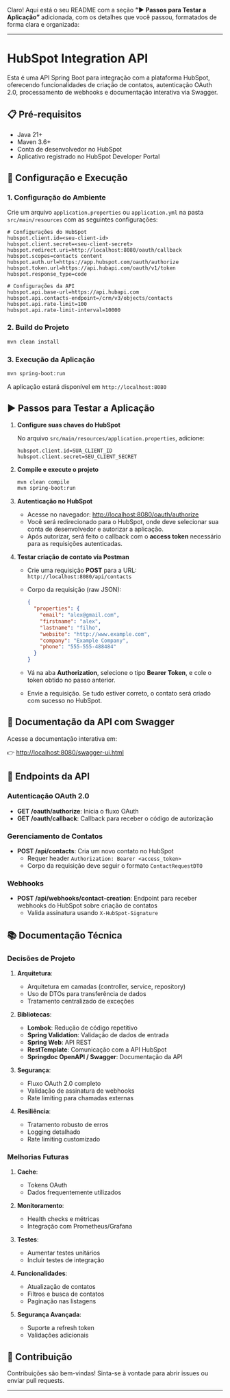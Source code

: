 Claro! Aqui está o seu README com a seção **“▶️ Passos para Testar a Aplicação”** adicionada, com os detalhes que você passou, formatados de forma clara e organizada:

---

# HubSpot Integration API

Esta é uma API Spring Boot para integração com a plataforma HubSpot, oferecendo funcionalidades de criação de contatos, autenticação OAuth 2.0, processamento de webhooks e documentação interativa via Swagger.

## 📋 Pré-requisitos

- Java 21+
- Maven 3.6+
- Conta de desenvolvedor no HubSpot
- Aplicativo registrado no HubSpot Developer Portal

## 🚀 Configuração e Execução

### 1. Configuração do Ambiente

Crie um arquivo `application.properties` ou `application.yml` na pasta `src/main/resources` com as seguintes configurações:

```properties
# Configurações do HubSpot
hubspot.client.id=<seu-client-id>
hubspot.client.secret=<seu-client-secret>
hubspot.redirect.uri=http://localhost:8080/oauth/callback
hubspot.scopes=contacts content
hubspot.auth.url=https://app.hubspot.com/oauth/authorize
hubspot.token.url=https://api.hubapi.com/oauth/v1/token
hubspot.response_type=code

# Configurações da API
hubspot.api.base-url=https://api.hubapi.com
hubspot.api.contacts-endpoint=/crm/v3/objects/contacts
hubspot.api.rate-limit=100
hubspot.api.rate-limit-interval=10000
```

### 2. Build do Projeto

```bash
mvn clean install
```

### 3. Execução da Aplicação

```bash
mvn spring-boot:run
```

A aplicação estará disponível em `http://localhost:8080`

## ▶️ Passos para Testar a Aplicação

1. **Configure suas chaves do HubSpot**

   No arquivo `src/main/resources/application.properties`, adicione:

   ```properties
   hubspot.client.id=SUA_CLIENT_ID
   hubspot.client.secret=SEU_CLIENT_SECRET
   ```

2. **Compile e execute o projeto**

   ```bash
   mvn clean compile
   mvn spring-boot:run
   ```

3. **Autenticação no HubSpot**

   - Acesse no navegador: [http://localhost:8080/oauth/authorize](http://localhost:8080/oauth/authorize)
   - Você será redirecionado para o HubSpot, onde deve selecionar sua conta de desenvolvedor e autorizar a aplicação.
   - Após autorizar, será feito o callback com o **access token** necessário para as requisições autenticadas.

4. **Testar criação de contato via Postman**

   - Crie uma requisição **POST** para a URL:  
     `http://localhost:8080/api/contacts`

   - Corpo da requisição (raw JSON):

     ```json
     {
       "properties": {
         "email": "alex@gmail.com",
         "firstname": "alex",
         "lastname": "filho",
         "website": "http://www.example.com",
         "company": "Example Company",
         "phone": "555-555-488484"
       }
     }
     ```

   - Vá na aba **Authorization**, selecione o tipo **Bearer Token**, e cole o token obtido no passo anterior.

   - Envie a requisição. Se tudo estiver correto, o contato será criado com sucesso no HubSpot.

## 📑 Documentação da API com Swagger

Acesse a documentação interativa em:

👉 [http://localhost:8080/swagger-ui.html](http://localhost:8080/swagger-ui.html)

## 🔧 Endpoints da API

### Autenticação OAuth 2.0

- **GET /oauth/authorize**: Inicia o fluxo OAuth  
- **GET /oauth/callback**: Callback para receber o código de autorização

### Gerenciamento de Contatos

- **POST /api/contacts**: Cria um novo contato no HubSpot  
  - Requer header `Authorization: Bearer <access_token>`  
  - Corpo da requisição deve seguir o formato `ContactRequestDTO`

### Webhooks

- **POST /api/webhooks/contact-creation**: Endpoint para receber webhooks do HubSpot sobre criação de contatos  
  - Valida assinatura usando `X-HubSpot-Signature`

## 📚 Documentação Técnica

### Decisões de Projeto

1. **Arquitetura**:
   - Arquitetura em camadas (controller, service, repository)
   - Uso de DTOs para transferência de dados
   - Tratamento centralizado de exceções

2. **Bibliotecas**:
   - **Lombok**: Redução de código repetitivo
   - **Spring Validation**: Validação de dados de entrada
   - **Spring Web**: API REST
   - **RestTemplate**: Comunicação com a API HubSpot
   - **Springdoc OpenAPI / Swagger**: Documentação da API

3. **Segurança**:
   - Fluxo OAuth 2.0 completo
   - Validação de assinatura de webhooks
   - Rate limiting para chamadas externas

4. **Resiliência**:
   - Tratamento robusto de erros
   - Logging detalhado
   - Rate limiting customizado

### Melhorias Futuras

1. **Cache**:
   - Tokens OAuth
   - Dados frequentemente utilizados

2. **Monitoramento**:
   - Health checks e métricas
   - Integração com Prometheus/Grafana

3. **Testes**:
   - Aumentar testes unitários
   - Incluir testes de integração

4. **Funcionalidades**:
   - Atualização de contatos
   - Filtros e busca de contatos
   - Paginação nas listagens

5. **Segurança Avançada**:
   - Suporte a refresh token
   - Validações adicionais

## 🤝 Contribuição

Contribuições são bem-vindas! Sinta-se à vontade para abrir issues ou enviar pull requests.

---
